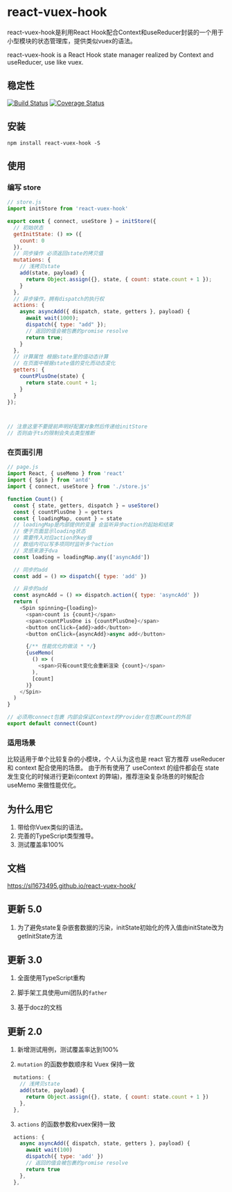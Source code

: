 # react-vuex-hook
react-vuex-hook是利用React Hook配合Context和useReducer封装的一个用于小型模块的状态管理库，提供类似vuex的语法。

react-vuex-hook is a React Hook state manager realized by Context and useReducer, use like vuex.

## 稳定性
[![Build Status](https://travis-ci.org/sl1673495/react-vuex-hook.svg?branch=master)](https://travis-ci.org/sl1673495/react-vuex-hook)
[![Coverage Status](https://coveralls.io/repos/github/sl1673495/reax-hook/badge.svg?branch=master)](https://coveralls.io/github/sl1673495/reax-hook?branch=master)

## 安装
```
npm install react-vuex-hook -S
```

## 使用

### 编写 store

```javascript
// store.js
import initStore from 'react-vuex-hook'

export const { connect, useStore } = initStore({
  // 初始状态
  getInitState: () => ({
    count: 0
  }),
  // 同步操作 必须返回state的拷贝值
  mutations: {
    // 浅拷贝state
    add(state, payload) {
      return Object.assign({}, state, { count: state.count + 1 });
    }
  },
  // 异步操作，拥有dispatch的执行权
  actions: {
    async asyncAdd({ dispatch, state, getters }, payload) {
      await wait(1000);
      dispatch({ type: "add" });
      // 返回的值会被包裹的promise resolve
      return true;
    }
  },
  // 计算属性 根据state里的值动态计算
  // 在页面中根据state值的变化而动态变化
  getters: {
    countPlusOne(state) {
      return state.count + 1;
    }
  }
});



// 注意这里不要提前声明好配置对象然后传递给initStore
// 否则由于ts的限制会失去类型推断
```

### 在页面引用

```javascript
// page.js
import React, { useMemo } from 'react'
import { Spin } from 'antd'
import { connect, useStore } from './store.js'

function Count() {
  const { state, getters, dispatch } = useStore()
  const { countPlusOne } = getters
  const { loadingMap, count } = state
  // loadingMap是内部提供的变量 会监听异步action的起始和结束
  // 便于页面显示loading状态
  // 需要传入对应action的key值
  // 数组内可以写多项同时监听多个action
  // 灵感来源于dva
  const loading = loadingMap.any(['asyncAdd'])

  // 同步的add
  const add = () => dispatch({ type: 'add' })

  // 异步的add
  const asyncAdd = () => dispatch.action({ type: 'asyncAdd' })
  return (
    <Spin spinning={loading}>
      <span>count is {count}</span>
      <span>countPlusOne is {countPlusOne}</span>
      <button onClick={add}>add</button>
      <button onClick={asyncAdd}>async add</button>

      {/** 性能优化的做法 * */}
      {useMemo(
        () => (
          <span>只有count变化会重新渲染 {count}</span>
        ),
        [count]
      )}
    </Spin>
  )
}

// 必须用connect包裹 内部会保证Context的Provider在包裹Count的外层
export default connect(Count)
```

### 适用场景

比较适用于单个比较复杂的小模块，个人认为这也是 react 官方推荐 useReducer 和 context 配合使用的场景。
由于所有使用了 useContext 的组件都会在 state 发生变化的时候进行更新(context 的弊端)，推荐渲染复杂场景的时候配合 useMemo 来做性能优化。


## 为什么用它
1. 带给你Vuex类似的语法。
2. 完善的TypeScript类型推导。
3. 测试覆盖率100%

## 文档

https://sl1673495.github.io/react-vuex-hook/

## 更新 5.0
1. 为了避免state复杂嵌套数据的污染，initState初始化的传入值由initState改为getInitState方法

## 更新 3.0

1. 全面使用TypeScript重构

2. 脚手架工具使用umi团队的`father`

3. 基于docz的文档

## 更新 2.0

1. 新增测试用例，测试覆盖率达到100%

2. `mutation` 的函数参数顺序和 Vuex 保持一致

```js
  mutations: {
    // 浅拷贝state
    add(state, payload) {
      return Object.assign({}, state, { count: state.count + 1 })
    },
  },
```

3. `actions` 的函数参数和vuex保持一致
```js
  actions: {
    async asyncAdd({ dispatch, state, getters }, payload) {
      await wait(100)
      dispatch({ type: 'add' })
      // 返回的值会被包裹的promise resolve
      return true
    },
  },
```
